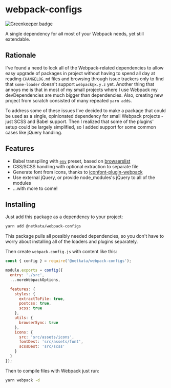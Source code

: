 # webpack-configs

[![Greenkeeper badge](https://badges.greenkeeper.io/Netkata/webpack-configs.svg)](https://greenkeeper.io/)

A single dependency for ~~all~~ most of your Webpack needs, yet still
extendable.

## Rationale

I've found a need to lock all of the Webpack-related dependencies to allow easy
upgrade of packages in project without having to spend all day at reading
`CHANGELOG.md` files and browsing through issue trackers only to find that
`some-loader` doesn't support `webpack@x.y.z` yet. Another thing that annoys me
is that in most of my small projects where I use Webpack my devDependencies are
much bigger than dependencies. Also, creating new project from scratch consisted
of many repeated `yarn add`s.

To address some of these issues I've decided to make a package that could be
used as a single, opinionated dependency for small Webpack projects - just SCSS
and Babel support. Then I realized that some of the plugins' setup could be
largely simplified, so I added support for some common cases like jQuery
handling.

## Features

- Babel transpiling with [`env`](https://babeljs.io/docs/en/babel-preset-env)
  preset, based on [browserslist](https://github.com/browserslist/browserslist)
- CSS/SCSS handling with optional extraction to separate file
- Generate font from icons, thanks to
  [iconfont-plugin-webpack](https://github.com/HaoyCn/iconfont-plugin-webpack/)
- Use external jQuery, or provide node_modules's jQuery to all of the modules
- ...with more to come!

## Installing

Just add this package as a dependency to your project:

```sh
yarn add @netkata/webpack-configs
```

This package pulls all possibly needed dependencies, so you don't have to worry
about installing all of the loaders and plugins separately.

Then create `webpack.config.js` with content like this:

```javascript
const { config } = require('@netkata/webpack-configs');

module.exports = config({
  entry: './src',
  ...moreWebpackOptions,

  features: {
    styles: {
      extractToFile: true,
      postcss: true,
      scss: true
    },
    utils: {
      browserSync: true
    },
    icons: {
      src: 'src/assets/icons',
      fontDest: 'src/assets/font',
      scssDest: 'src/scss'
    }
  }
});
```

Then to compile files with Webpack just run:

```sh
yarn webpack -d
```
